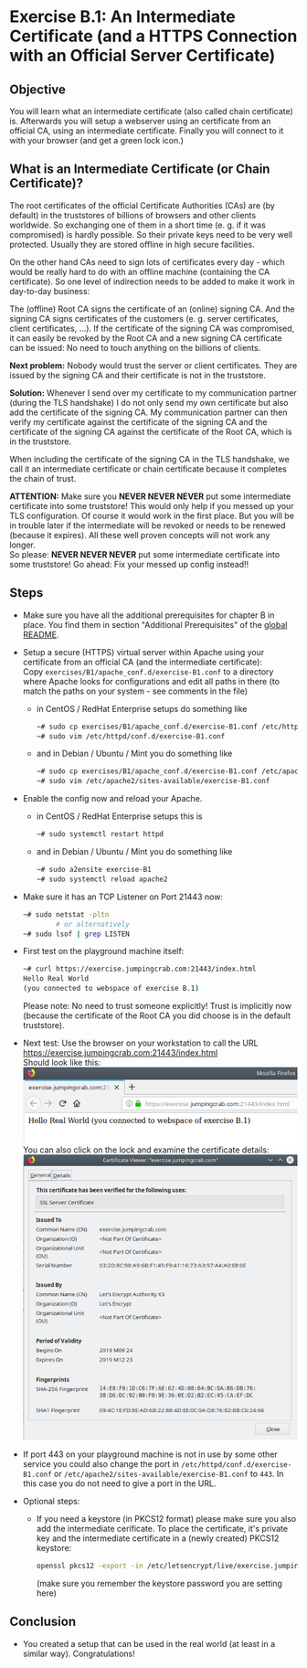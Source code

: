 # Exercise B.1: An Intermediate Certificate (and a HTTPS Connection with an Official Server Certificate)

## Objective
You will learn what an intermediate certificate (also called chain certificate) is. Afterwards you will setup a webserver using an certificate from an official CA, using an intermediate certificate. Finally you will connect to it with your browser (and get a green lock icon.)

## What is an Intermediate Certificate (or Chain Certificate)?
The root certificates of the official Certificate Authorities (CAs) are (by default) in the truststores of billions of browsers and other clients worldwide. So exchanging one of them in a short time (e. g. if it was compromised) is hardly possible. So their private keys need to be very well protected. Usually they are stored offline in high secure facilities.

On the other hand CAs need to sign lots of certificates every day - which would be really hard to do with an offline machine (containing the CA certificate). So one level of indirection needs to be added to make it work in day-to-day business:

The (offline) Root CA signs the certificate of an (online) signing CA. And the signing CA signs certificates of the customers (e. g. server certificates, client certificates, ...). If the certificate of the signing CA was compromised, it can easily be revoked by the Root CA and a new signing CA certificate can be issued: No need to touch anything on the billions of clients.

__Next problem:__ Nobody would trust the server or client certificates. They are issued by the signing CA and their certificate is not in the truststore.

__Solution:__ Whenever I send over my certificate to my communication partner (during the TLS handshake) I do not only send my own certificate but also add the certificate of the signing CA. My communication partner can then verify my certificate against the certificate of the signing CA and the certificate of the signing CA against the certificate of the Root CA, which is in the truststore.

When including the certificate of the signing CA in the TLS handshake, we call it an intermediate certificate or chain certificate because it completes the chain of trust.

__ATTENTION:__ Make sure you __NEVER NEVER NEVER__ put some intermediate certificate into some truststore! This would only help if you messed up your TLS configuration. Of course it would work in the first place. But you will be in trouble later if the intermediate will be revoked or needs to be renewed (because it expires). All these well proven concepts will not work any longer.  
So please: __NEVER NEVER NEVER__ put some intermediate certificate into some truststore! Go ahead: Fix your messed up config instead!!

## Steps

   * Make sure you have all the additional prerequisites for chapter B in place. You find them in section "Additional Prerequisites" of the [global README](../../../../).

   * Setup a secure (HTTPS) virtual server within Apache using your certificate from an official CA (and the intermediate certificate):  
     Copy `exercises/B1/apache_conf.d/exercise-B1.conf` to a directory where Apache looks for configurations and edit all paths in there (to match the paths on your system - see comments in the file)
      * in CentOS / RedHat Enterprise setups do something like
        ```Bash
        ~# sudo cp exercises/B1/apache_conf.d/exercise-B1.conf /etc/httpd/conf.d/
        ~# sudo vim /etc/httpd/conf.d/exercise-B1.conf
        ```
      * and in Debian / Ubuntu / Mint you do something like
        ```Bash
        ~# sudo cp exercises/B1/apache_conf.d/exercise-B1.conf /etc/apache2/sites-available
        ~# sudo vim /etc/apache2/sites-available/exercise-B1.conf
        ```

   * Enable the config now and reload your Apache.
      * in CentOS / RedHat Enterprise setups this is
        ```Bash
        ~# sudo systemctl restart httpd
        ```
      * and in Debian / Ubuntu / Mint you do something like
        ```Bash
        ~# sudo a2ensite exercise-B1
        ~# sudo systemctl reload apache2
        ```

   * Make sure it has an TCP Listener on Port 21443 now:
     ```Bash
     ~# sudo netstat -pltn
             # or alternatively
     ~# sudo lsof | grep LISTEN
     ```

   * First test on the playground machine itself:
     ```Bash
     ~# curl https://exercise.jumpingcrab.com:21443/index.html
     Hello Real World
     (you connected to webspace of exercise B.1)
     ```
     Please note: No need to trust someone explicitly! Trust is implicitly now (because the certificate of the Root CA you did choose is in the default truststore).

   * Next test: Use the browser on your workstation to call the URL https://exercise.jumpingcrab.com:21443/index.html  
     Should look like this:  
     ![Browser Screenshot](images/website.png "You get a green lock symbol")  
     You can also click on the lock and examine the certificate details:  
     ![Certificate details](images/certificate_details.png "Certificate details")

   * If port 443 on your playground machine is not in use by some other service you could also change the port in `/etc/httpd/conf.d/exercise-B1.conf` or `/etc/apache2/sites-available/exercise-B1.conf` to `443`. In this case you do not need to give a port in the URL.

   * Optional steps:  
      - If you need a keystore (in PKCS12 format) please make sure you also add the intermediate cerificate. To place the certificate, it's private key and the intermediate certificate in a (newly created) PKCS12 keystore:  
        ```Bash
        openssl pkcs12 -export -in /etc/letsencrypt/live/exercise.jumpingcrab.com/cert.pem -inkey /etc/letsencrypt/live/exercise.jumpingcrab.com/privkey.pem -certfile /etc/letsencrypt/live/exercise.jumpingcrab.com/chain.pem -out exercise.jumpingcrab.com.keystore.p12
        ```
        (make sure you remember the keystore password you are setting here)

## Conclusion

   * You created a setup that can be used in the real world (at least in a similar way). Congratulations!
